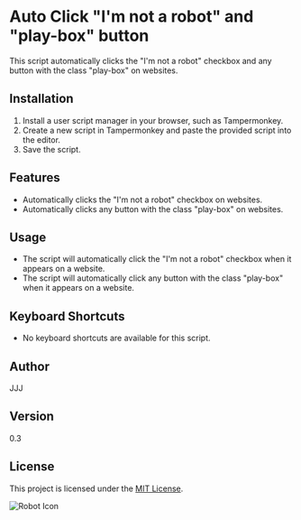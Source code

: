 # Auto Click "I'm not a robot" and "play-box" button

This script automatically clicks the "I'm not a robot" checkbox and any button with the class "play-box" on websites.

## Installation

1. Install a user script manager in your browser, such as Tampermonkey.
2. Create a new script in Tampermonkey and paste the provided script into the editor.
3. Save the script.

## Features

- Automatically clicks the "I'm not a robot" checkbox on websites.
- Automatically clicks any button with the class "play-box" on websites.

## Usage

- The script will automatically click the "I'm not a robot" checkbox when it appears on a website.
- The script will automatically click any button with the class "play-box" when it appears on a website.

## Keyboard Shortcuts

- No keyboard shortcuts are available for this script.

## Author

JJJ

## Version

0.3

## License

This project is licensed under the [MIT License](https://choosealicense.com/licenses/mit/).

![Robot Icon](https://pngimg.com/uploads/robot/robot_PNG96.png)